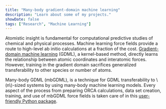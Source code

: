```yaml
---
title: "Many-body gradient-domain machine learning"
description: "Learn about some of my projects."
showDate: false
tags: ["Research", "Machine Learning"]
---
```


Atomistic insight is fundamental for computational predictive studies of chemical and physical processes.
Machine learning force fields provide a route to high-level ab initio calculations at a fraction of the cost.
[Gradient-domain machine learning][sgdml] (GDML), a kernel-based method, directly learns the relationship between atomic coordinates and interatomic forces.
However, training in the gradient domain sacrifices generalized transferability to other species or number of atoms.

Many-body GDML (mbGDML), is a technique for GDML transferability to \\(n\\)-sized systems by using many-body machine learning models.
Every aspect of the process from preparing ORCA calculations, data set creation, training, and use of mbGDML force fields is taken care of in this [user-friendly Python package][mbgdml].

[sgdml]: http://quantum-machine.org/gdml/
[mbgdml]: https://github.com/keithgroup/mbGDML

